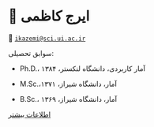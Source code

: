 # 👤  **ایرج کاظمی**


📧  [`ikazemi@sci.ui.ac.ir`](mailto:ikazemi@sci.ui.ac.ir)


سوابق تحصیلی: 


- Ph.D.، آمار کاربردی، دانشگاه لنکستر، ۱۳۸۴


- M.Sc.،آمار، دانشگاه شیراز، ۱۳۷۱


- B.Sc.، آمار، دانشگاه شیراز، ۱۳۶۹


[اطلاعات بیشتر](https://sci.ui.ac.ir/ikazemi)

